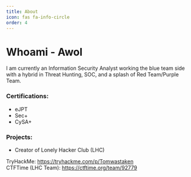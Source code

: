 ```yaml
---
title: About
icon: fas fa-info-circle
order: 4
---
```

# Whoami - Awol

I am currently an Information Security Analyst working the blue team side with a hybrid in Threat Hunting, SOC, and a splash of Red Team/Purple Team. 

### Certifications: 
* eJPT
* Sec+
* CySA+

### Projects:
* Creator of Lonely Hacker Club (LHC)

TryHackMe: https://tryhackme.com/p/Tomwastaken
<br>
CTFTime (LHC Team): https://ctftime.org/team/92779
